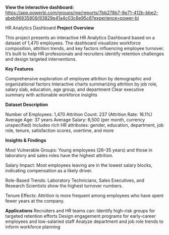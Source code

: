 **View the interactive dashboard:** https://app.powerbi.com/groups/me/reports/7bb278b7-8e71-412b-bbe2-abeb96835808/93829e41a4c03c8e95c8?experience=power-bi



HR Analytics Dashboard
**Project Overview**

This project presents an interactive HR Analytics Dashboard based on a dataset of 1,470 employees. The dashboard visualizes workforce composition, attrition trends, and key factors influencing employee turnover. It’s built to help HR professionals and recruiters identify retention challenges and design targeted interventions.

**Key Features**

Comprehensive exploration of employee attrition by demographic and organizational factors
Interactive charts summarizing attrition by job role, salary slab, education, age group, and department
Clear executive summary with actionable workforce insights

**Dataset Description**

Number of Employees: 1,470
Attrition Count: 237 (Attrition Rate: 16.1%)
Average Age: 37 years
Average Salary: 6,500 (per month, currency unspecified)
Includes rich HR attributes: gender, education, department, job role, tenure, satisfaction scores, overtime, and more

**Insights & Findings**

Most Vulnerable Groups:
Young employees (26–35 years) and those in laboratory and sales roles have the highest attrition.

Salary Impact:
Most employees leaving are in the lowest salary blocks, indicating compensation as a likely driver.

Role-Based Trends:
Laboratory Technicians, Sales Executives, and Research Scientists show the highest turnover numbers.

Tenure Effects:
Attrition is more frequent among employees who have spent fewer years at the company.

**Applications**
Recruiters and HR teams can:
Identify high-risk groups for targeted retention efforts
Design engagement programs for early-career employees and low-salaried staff
Analyze department and job role trends to inform workforce planning
